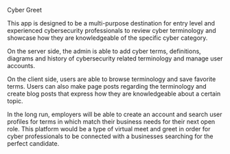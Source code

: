 Cyber Greet

This app is designed to be a multi-purpose destination for entry level and experienced cybersecurity professionals to review cyber terminology and showcase how they are knowledgeable of the specific cyber category. 

On the server side, the admin is able to add cyber terms, definitions, diagrams and history of cybersecurity related terminology and manage user accounts. 

On the client side, users are able to browse terminology and save favorite terms. Users can also make page posts regarding the terminology and create blog posts that express how they are knowledgeable about a certain topic. 

In the long run, employers will be able to create an account and search user profiles for terms in which match their business needs for their next open role. This platform would be a type of virtual meet and greet in order for cyber professionals to be connected with a businesses searching for the perfect candidate.   